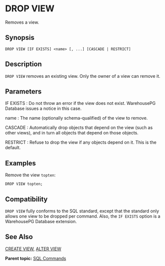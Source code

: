 # DROP VIEW 

Removes a view.

## <a id="section2"></a>Synopsis 

``` {#sql_command_synopsis}
DROP VIEW [IF EXISTS] <name> [, ...] [CASCADE | RESTRICT]
```

## <a id="section3"></a>Description 

`DROP VIEW` removes an existing view. Only the owner of a view can remove it.

## <a id="section4"></a>Parameters 

IF EXISTS
:   Do not throw an error if the view does not exist. WarehousePG Database issues a notice in this case.

name
:   The name \(optionally schema-qualified\) of the view to remove.

CASCADE
:   Automatically drop objects that depend on the view \(such as other views\), and in turn all objects that depend on those objects.

RESTRICT
:   Refuse to drop the view if any objects depend on it. This is the default.

## <a id="section5"></a>Examples 

Remove the view `topten`:

```
DROP VIEW topten;
```

## <a id="section6"></a>Compatibility 

`DROP VIEW` fully conforms to the SQL standard, except that the standard only allows one view to be dropped per command. Also, the `IF EXISTS` option is a WarehousePG Database extension.

## <a id="section7"></a>See Also 

[CREATE VIEW](CREATE_VIEW.html), [ALTER VIEW](ALTER_VIEW.html)

**Parent topic:** [SQL Commands](../sql_commands/sql_ref.html)

